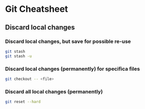 # Git Cheatsheet

## Discard local changes
### Discard local changes, but save for possible re-use
```bash
git stash
git stash -u
```
### Discard local changes (permanently) for specifica files
```bash
git checkout -- <file>
```

### Discard all local changes (permanently)
```bash
git reset --hard
```
